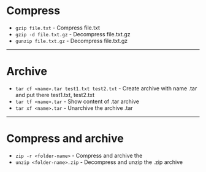 # Compress
* `gzip file.txt` - Compress file.txt
* `gzip -d file.txt.gz` - Decompress file.txt.gz
* `gunzip file.txt.gz` - Decompress file.txt.gz

---

# Archive
* `tar cf <name>.tar test1.txt test2.txt` - Create archive with name <name>.tar and put there test1.txt, test2.txt
* `tar tf <name>.tar` - Show content of <name>.tar archive
* `tar xf <name>.tar` - Unarchive the archive <name>.tar

---

# Compress and archive
* `zip -r <folder-name>` - Compress and archive the <folder-name>
* `unzip <folder-name>.zip` - Decompress and unzip the <folder-name>.zip archive
